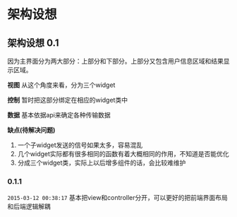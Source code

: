 # 架构设想
## 架构设想 0.1

因为主界面分为两大部分：上部分和下部分。上部分又包含用户信息区域和结果显示区域。

**视图**
从这个角度来看，分为三个widget

**控制**
暂时把这部分绑定在相应的widget类中

**数据**
基本依据api来确定各种传输数据

**缺点(待解决问题)**
1. 一个子widget发送的信号如果太多，容易混乱
2. 几个widget实际都有很多相同的函数有着大概相同的作用，不知道是否能优化
3. 分成三个widget类，实际上以后增多组件的话，会比较难维护

### 0.1.1
`2015-03-12 00:38:17`
基本把view和controller分开，可以更好的把前端界面布局和后端逻辑解耦